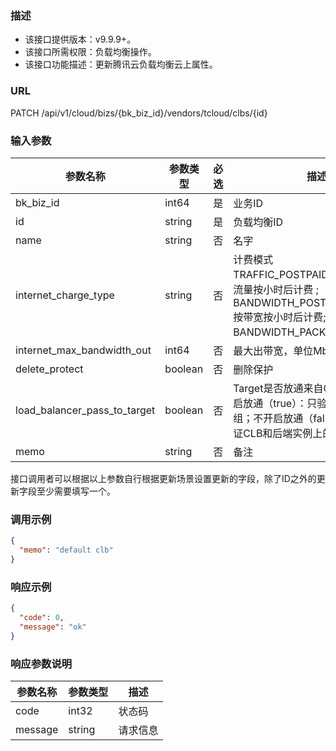 ### 描述

- 该接口提供版本：v9.9.9+。
- 该接口所需权限：负载均衡操作。
- 该接口功能描述：更新腾讯云负载均衡云上属性。

### URL

PATCH /api/v1/cloud/bizs/{bk_biz_id}/vendors/tcloud/clbs/{id}

### 输入参数

| 参数名称                         | 参数类型    | 必选 | 描述                                                                                                      |
|------------------------------|---------|----|---------------------------------------------------------------------------------------------------------|
| bk_biz_id                    | int64   | 是  | 业务ID                                                                                                    |
| id                           | string  | 是  | 负载均衡ID                                                                                                  |
| name                         | string  | 否  | 名字                                                                                                      |
| internet_charge_type         | string  | 否  | 计费模式 TRAFFIC_POSTPAID_BY_HOUR 按流量按小时后计费 ; BANDWIDTH_POSTPAID_BY_HOUR 按带宽按小时后计费; BANDWIDTH_PACKAGE 带宽包计费 |
| internet_max_bandwidth_out   | int64   | 否  | 最大出带宽，单位Mbps                                                                                            |
| delete_protect               | boolean | 否  | 删除保护                                                                                                    |
| load_balancer_pass_to_target | boolean | 否  | Target是否放通来自CLB的流量。开启放通（true）：只验证CLB上的安全组；不开启放通（false）：需同时验证CLB和后端实例上的安全组。                              |
| memo                         | string  | 否  | 备注                                                                                                      |

接口调用者可以根据以上参数自行根据更新场景设置更新的字段，除了ID之外的更新字段至少需要填写一个。

### 调用示例

```json
{
  "memo": "default clb"
}
```

### 响应示例

```json
{
  "code": 0,
  "message": "ok"
}
```

### 响应参数说明

| 参数名称    | 参数类型   | 描述   |
|---------|--------|------|
| code    | int32  | 状态码  |
| message | string | 请求信息 |
